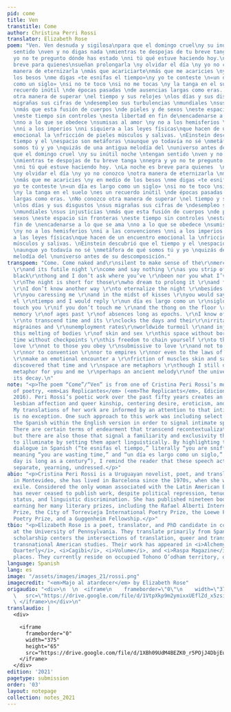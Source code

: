 ```yaml
---
pid: come
title: Ven
transtitle: Come
author: Christina Perri Rossi
translator: Elizabeth Rose
poem: "Ven. Ven desnuda y sigilosa\npara que el domingo cruel\ny su inútil noche\ntengan
  sentido \nven y no digas nada \nmientras te despojas de tu breve tanga \nnegra y
  yo no te pregunto dónde has estado \nni tú qué estuve haciendo hoy.\nLa noche es
  breve para quienes\nsueñan prolongarla \ny olvidar el día \ny yo no conozco \notra
  manera de eternizarla \nmás que acariciarte\nmás que me acaricies \ny en medio de
  los besos \nme digas «te esnifas el tiempo»\ny yo te conteste \n«un día es largo
  como un siglo» \nsi no te toco \nsi no me tocas \ny la tanga en el suelo \nes un
  recuerdo inútil \nde épocas pasadas \nde ausencias largas como eras. \nNo conozco
  otra manera de superar \nel tiempo y sus relojes \nlos días y sus disgustos \nsus
  migrañas sus cifras de \ndesempleo sus turbulencias \nmundiales \nsus injusticias
  \nmás que esta fusión de cuerpos \nde pieles y de sexos \neste espacio sin fronteras
  \neste tiempo sin controles \nesta libertad en fin de\nencadenarse a lo que se ama
  \nno a lo que se obedece \nsumisas al amor \ny no a los hemisferios \nni a las convenciones
  \nni a los imperios \nni siquiera a las leyes físicas\nque hacen de un encuentro
  emocional la \nfricción de pieles músculos y salivas. \nEinstein descubrió que el
  tiempo y el \nespacio son metáforas \naunque yo todavía no sé \nmetáfora de qué
  somos tú y yo \nquizás de una antigua melodía del \nuniverso antes de su descomposición.\npara
  que el domingo cruel \ny su inútil noche \ntengan sentido \nven y no digas nada
  \nmientras te despojas de tu breve tanga \nnegra y yo no te pregunto dónde has estado
  \nni tú qué estuve haciendo hoy. \nLa noche es breve para quienes  \nsueñan prolongarla
  \ny olvidar el día \ny yo no conozco \notra manera de eternizarla \nmás que acariciarte
  \nmás que me acaricies \ny en medio de los besos \nme digas «te esnifas el tiempo»\ny
  yo te conteste \n«un día es largo como un siglo» \nsi no te toco \nsi no me tocas
  \ny la tanga en el suelo \nes un recuerdo inútil \nde épocas pasadas \nde ausencias
  largas como eras. \nNo conozco otra manera de superar \nel tiempo y sus relojes
  \nlos días y sus disgustos \nsus migrañas sus cifras de \ndesempleo sus turbulencias
  \nmundiales \nsus injusticias \nmás que esta fusión de cuerpos \nde pieles y de
  sexos \neste espacio sin fronteras \neste tiempo sin controles \nesta libertad en
  fin de \nencadenarse a lo que se ama \nno a lo que se obedece \nsumisas al amor
  \ny no a los hemisferios \nni a las convenciones \nni a los imperios \nni siquiera
  a las leyes físicas\nque hacen de un encuentro emocional la \nfricción de pieles
  músculos y salivas. \nEinstein descubrió que el tiempo y el \nespacio son metáforas
  \naunque yo todavía no sé \nmetáfora de qué somos tú y yo \nquizás de una antigua
  melodía del \nuniverso antes de su descomposición."
transpoem: "Come. Come naked and\r\nsilent to make sense of the\r\nmerciless Sunday
  \r\nand its futile night \r\ncome and say nothing \r\nas you strip off your small
  black\r\nthong and I don’t ask where you’ve \r\nbeen nor you what I’ve been up to.
  \r\nThe night is short for those\r\nwho dream to prolong it \r\nand forget the daytime
  \r\nI don’t know another way \r\nto eternalize the night \r\nbesides caressing you
  \r\nyou caressing me \r\nand in the midst of kisses \r\nyou would say te esnifas
  el \r\ntiempo and I would reply \r\nun día es largo como un \r\nsiglo if I don’t
  touch you \r\nif you don’t touch me \r\nand the thong on the floor \r\nis a useless
  memory \r\nof ages past \r\nof absences long as epochs. \r\nI know of no other way
  \r\nto transcend time and its \r\nclocks the days and their\r\nirritations \r\nthe
  migraines and \r\nunemployment rates\r\nworldwide turmoil \r\nand injustice \r\nsave
  this melting of bodies \r\nof skin and sex \r\nthis space without borders \r\nthis
  time without checkpoints \r\nthis freedom to chain yourself \r\nto the ones you
  love \r\nnot to those you obey \r\nsubmissive to love \r\nand not to the hemispheres
  \r\nnor to convention \r\nnor to empires \r\nnor even to the laws of physics that
  \r\nmake an emotional encounter a \r\nfriction of muscles skin and saliva. \r\nEinstein
  discovered that time and \r\nspace are metaphors \r\nthough I still don’t know \r\na
  metaphor for you and me \r\nperhaps an ancient melody\r\nof the universe\r\nbefore
  its decay.\n"
note: "<p>The poem “Come”/“Ven” is from one of Cristina Peri Rossi’s most recent volumes
  of poetry, <em>Las Replicantes</em> (<em>The Replicants</em>, Ediciones Cálamo,
  2016). Peri Rossi’s poetic work over the past fifty years creates an archive of
  lesbian affection and queer kinship, centering desire, eroticism, and intimacy.
  My translations of her work are informed by an attention to that intimacy, and “Come”/“Ven”
  is no exception. One such approach to this work was including select fragments of
  the Spanish within the English version in order to signal intimate speech acts.
  There are certain terms of endearment that transcend recontextualization in English,
  but there are also those that signal a familiarity and exclusivity that I choose
  to illuminate by setting them apart linguistically. By highlighting the lovers’
  dialogue in Spanish (“te esnifas el tiempo,” literally “you are sniffing time,”
  meaning “you are wasting time,” and “un día es largo como un siglo,” literally “a
  day is long as a century”), I remind the reader that these speech acts are exclusive,
  separate, yearning, undressed.</p>"
abio: "<p>Cristina Peri Rossi is a Uruguayan novelist, poet, and translator. Born
  in Montevideo, she has lived in Barcelona since the 1970s, when she went into political
  exile. Considered the only woman associated with the Latin American Boom, Peri Rossi
  has never ceased to publish work, despite political repression, tenuous immigration
  status, and linguistic discrimination. She has published nineteen books of poetry,
  earning her many literary prizes, including the Rafael Alberti International Poetry
  Prize, the City of Torrevieja International Poetry Prize, the Loewe Foundation International
  Poetry Prize, and a Guggenheim Fellowship.</p>"
tbio: "<p>Elizabeth Rose is a poet, translator, and PhD candidate in comparative literature
  at the University of Pennsylvania. They translate primarily from Spanish, and their
  scholarship centers the intersections of translation, queer and trans theory, and
  transnational American studies. Their work has appeared in <i>Alchemy, <i>Tupelo
  Quarterly</i>, <i>Cagibi</i>, <i>Volume</i>, and <i>Raspa Magazine</i>, among other
  places. They currently reside on occupied Tohono O’odham territory, or Tucson, Arizona.</p>"
language: Spanish
lang: es
image: "/assets/images/images_21/rossi.png"
imagecredit: "<em>Majo al atardecer</em> by Elizabeth Rose"
origaudio: "<div>\n  \n  <iframe\n    frameborder=\"0\"\n    width=\"375\"\n    height=\"65\"\n
  \   src=\"https://drive.google.com/file/d/1VtpXkp9m2ymixxUEflZd_x5zsicbH4Sq/preview\">\n
  \ </iframe>\n</div>\n"
translaudio: |
  <div>

    <iframe
      frameborder="0"
      width="375"
      height="65"
      src="https://drive.google.com/file/d/1XBh09UdM4BEZK0_r5POjJ4DbjEufFkOX/preview">
    </iframe>
  </div>
edition: '2021'
pagetype: submission
order: '03'
layout: notepage
collection: notes_2021
---
```

